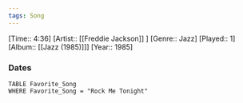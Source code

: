 ```yaml
---
tags: Song  
---
```

[Time:: 4:36]
[Artist:: [[Freddie Jackson]] ]
[Genre:: Jazz]
[Played:: 1]
[Album:: [[Jazz (1985)]]]
[Year:: 1985]
### Dates
````dataview
TABLE Favorite_Song
WHERE Favorite_Song = "Rock Me Tonight"
````